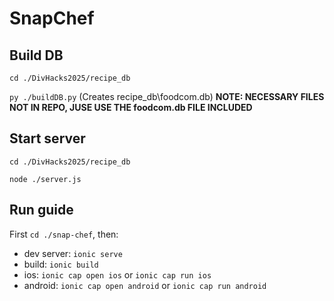 # SnapChef

## Build DB
`cd ./DivHacks2025/recipe_db`

`py ./buildDB.py`
(Creates recipe_db\foodcom.db)
**NOTE: NECESSARY FILES NOT IN REPO, JUSE USE THE foodcom.db FILE INCLUDED**

## Start server
`cd ./DivHacks2025/recipe_db`

`node ./server.js`


## Run guide
First `cd ./snap-chef`, then: 
- dev server: `ionic serve`
- build: `ionic build`
- ios: `ionic cap open ios` or `ionic cap run ios`
- android: `ionic cap open android` or `ionic cap run android`
